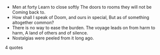  - Men at forty Learn to close softly The doors to rooms they will not be Coming back to.
 - How shall I speak of Doom, and ours in special, But as of something altogether common?
 - There is no way to ease the burden. The voyage leads on from harm to harm, A land of others and of silence.
 - Nostalgias were peeled from it long ago.

4 quotes